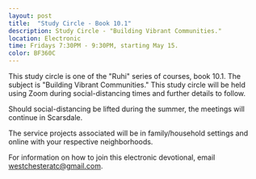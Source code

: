 ```yaml
---
layout: post
title:  "Study Circle - Book 10.1"
description: Study Circle - "Building Vibrant Communities."
location: Electronic
time: Fridays 7:30PM - 9:30PM, starting May 15.
color: BF360C
---
```

This study circle is one of the "Ruhi" series of courses, book 10.1.
The subject is "Building Vibrant Communities."
This study circle will be held using Zoom during social-distancing times and further details to follow.

Should social-distancing be lifted during the summer, the meetings will continue in Scarsdale.

The service projects associated will be in family/household settings and online with your respective neighborhoods.  

For information on how to join this electronic devotional, email
westchesteratc@gmail.com.
